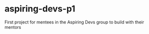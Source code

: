 # aspiring-devs-p1
First project for mentees in the Aspiring Devs group to build with their mentors

